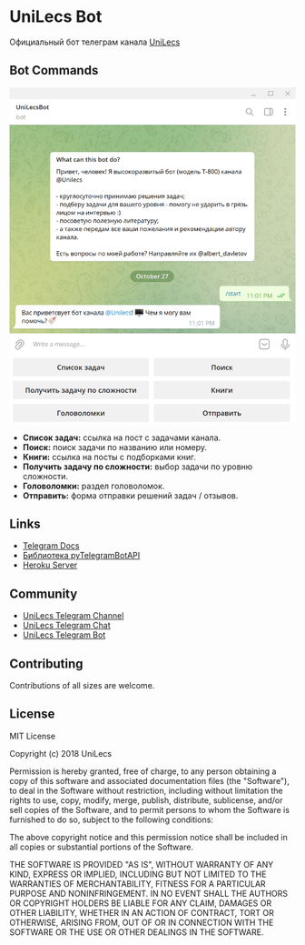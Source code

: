 # UniLecs Bot

Официальный бот телеграм канала [UniLecs](https://t.me/unilecs)

## Bot Commands

![Welcome message](https://github.com/unilecs/UniLecsBot/blob/master/screenshots/unilecs_bot_screenshot.png)

- **Список задач:** ссылка на пост с задачами канала.
- **Поиск:** поиск задачи по названию или номеру.
- **Книги:** ссылка на посты с подборками книг.
- **Получить задачу по сложности:** выбор задачи по уровню сложности.
- **Головоломки:** раздел головоломок.
- **Отправить:** форма отправки решений задач / отзывов.

## Links

- [Telegram Docs](https://core.telegram.org/api)
- [Библиотека pyTelegramBotAPI](https://github.com/eternnoir/pyTelegramBotAPI)
- [Heroku Server](https://www.heroku.com/)

## Community

- [UniLecs Telegram Channel](https://t.me/unilecs)
- [UniLecs Telegram Chat](https://t.me/unilecs_chat)
- [UniLecs Telegram Bot](https://t.me/unilecsBot)

## Contributing

Contributions of all sizes are welcome.

## License

MIT License

Copyright (c) 2018 UniLecs

Permission is hereby granted, free of charge, to any person obtaining a copy
of this software and associated documentation files (the "Software"), to deal
in the Software without restriction, including without limitation the rights
to use, copy, modify, merge, publish, distribute, sublicense, and/or sell
copies of the Software, and to permit persons to whom the Software is
furnished to do so, subject to the following conditions:

The above copyright notice and this permission notice shall be included in all
copies or substantial portions of the Software.

THE SOFTWARE IS PROVIDED "AS IS", WITHOUT WARRANTY OF ANY KIND, EXPRESS OR
IMPLIED, INCLUDING BUT NOT LIMITED TO THE WARRANTIES OF MERCHANTABILITY,
FITNESS FOR A PARTICULAR PURPOSE AND NONINFRINGEMENT. IN NO EVENT SHALL THE
AUTHORS OR COPYRIGHT HOLDERS BE LIABLE FOR ANY CLAIM, DAMAGES OR OTHER
LIABILITY, WHETHER IN AN ACTION OF CONTRACT, TORT OR OTHERWISE, ARISING FROM,
OUT OF OR IN CONNECTION WITH THE SOFTWARE OR THE USE OR OTHER DEALINGS IN THE
SOFTWARE.